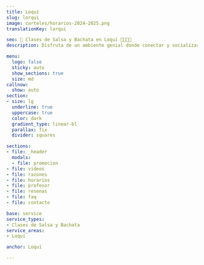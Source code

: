 ```yaml
---
title: Loquí
slug: lorqui
image: carteles/horarios-2024-2025.png
translationKey: lorqui

seo: 🪇 Clases de Salsa y Bachata en Loquí 💃🏻🕺🏻
description: Disfruta de un ambiente genial donde conectar y socializar mientras aprendes a bailar y sudas de alegría en Loquí. ¡Reserva tu clase gratis hoy!

menu:
  logo: false
  sticky: auto
  show_sections: true
  size: md
callnow:
  show: auto
section:
- size: lg
  underline: true
  uppercase: true
  color: dark
  gradient_type: linear-bl
  parallax: fix
  divider: squares

sections:
- file: _header
  modals:
  - file: promocion
- file: videos
- file: razones
- file: horarios
- file: profesor
- file: resenas
- file: faq
- file: contacto

base: service
service_types:
- Clases de Salsa y Bachata
service_areas:
- Loquí

anchor: Loquí

---
```


